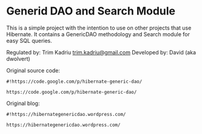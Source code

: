 # Generid DAO and Search Module #

This is a simple project with the intention to use on other projects that use Hibernate.
It contains a GenericDAO methodology and Search module for easy SQL queries.

Regulated by: Trim Kadriu <trim.kadriu@gmail.com>
Developed by: David (aka dwolvert)

Original source code:

```
#!https://code.google.com/p/hibernate-generic-dao/

https://code.google.com/p/hibernate-generic-dao/
```

Original blog:

```
#!https://hibernategenericdao.wordpress.com/

https://hibernategenericdao.wordpress.com/
```